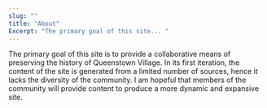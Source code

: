 ```yaml
---
slug: ""
title: "About"
Excerpt: "The primary goal of this site... "
---
```



The primary goal of this site is to provide a collaborative means of preserving the history of Queenstown Village. In its first
iteration, the content of the site is generated from a limited number of sources,  hence it lacks the diversity  of the community. I am hopeful that members
of the community will  provide content to produce a more dynamic and expansive site. 